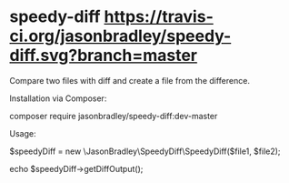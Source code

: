 speedy-diff https://travis-ci.org/jasonbradley/speedy-diff.svg?branch=master
===========

Compare two files with diff and create a file from the difference.

Installation via Composer:

composer require jasonbradley/speedy-diff:dev-master

Usage:

$speedyDiff = new \JasonBradley\SpeedyDiff\SpeedyDiff($file1, $file2);

echo $speedyDiff->getDiffOutput();
